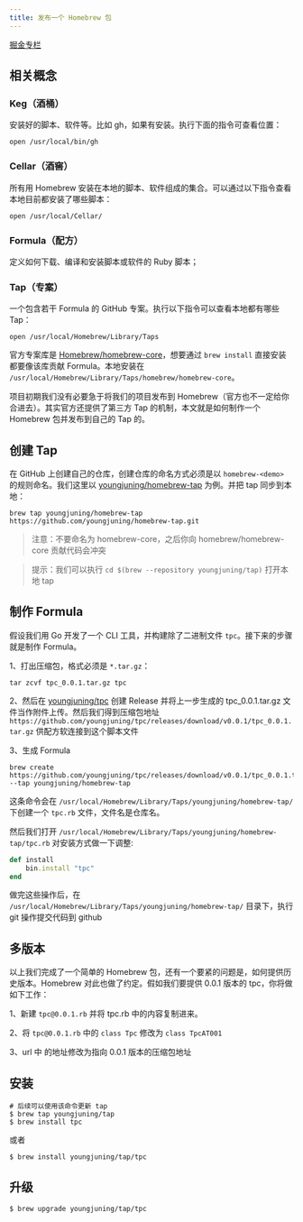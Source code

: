 ```yaml
---
title: 发布一个 Homebrew 包
---
```


<a href="https://juejin.cn/post/6922347045692899336" target="_blank"><Badge>掘金专栏</Badge></a>

## 相关概念

### Keg（酒桶）

安装好的脚本、软件等。比如 gh，如果有安装。执行下面的指令可查看位置：

```shell
open /usr/local/bin/gh
```

### Cellar（酒窖）

所有用 Homebrew 安装在本地的脚本、软件组成的集合。可以通过以下指令查看本地目前都安装了哪些脚本：

```shell
open /usr/local/Cellar/
```

### Formula（配方）

定义如何下载、编译和安装脚本或软件的 Ruby 脚本；

### Tap（专案）

一个包含若干 Formula 的 GitHub 专案。执行以下指令可以查看本地都有哪些 Tap：

```shell
open /usr/local/Homebrew/Library/Taps
```

官方专案库是 [Homebrew/homebrew-core](https://github.com/Homebrew/homebrew-core)，想要通过 `brew install` 直接安装都要像该库贡献 Formula。本地安装在 `/usr/local/Homebrew/Library/Taps/homebrew/homebrew-core`。

项目初期我们没有必要急于将我们的项目发布到 Homebrew（官方也不一定给你合进去）。其实官方还提供了第三方 Tap 的机制，本文就是如何制作一个 Homebrew 包并发布到自己的 Tap 的。

## 创建 Tap

在 GitHub 上创建自己的仓库，创建仓库的命名方式必须是以 `homebrew-<demo>` 的规则命名。我们这里以 [youngjuning/homebrew-tap](https://github.com/youngjuning/homebrew-tap) 为例。并把 tap 同步到本地：

```shell
brew tap youngjuning/homebrew-tap https://github.com/youngjuning/homebrew-tap.git
```

> 注意：不要命名为 homebrew-core，之后你向 homebrew/homebrew-core 贡献代码会冲突

> 提示：我们可以执行 `cd $(brew --repository youngjuning/tap)` 打开本地 tap

## 制作 Formula

假设我们用 Go 开发了一个 CLI 工具，并构建除了二进制文件 `tpc`。接下来的步骤就是制作 Formula。

1、打出压缩包，格式必须是 `*.tar.gz`：

```shell
tar zcvf tpc_0.0.1.tar.gz tpc
```

2、然后在 [youngjuning/tpc](https://github.com/youngjuning/tpc/releases/tag/v0.0.1) 创建 Release 并将上一步生成的 tpc_0.0.1.tar.gz 文件当作附件上传。然后我们得到压缩包地址 `https://github.com/youngjuning/tpc/releases/download/v0.0.1/tpc_0.0.1.tar.gz`
供配方软连接到这个脚本文件

3、生成 Formula

```shell
brew create https://github.com/youngjuning/tpc/releases/download/v0.0.1/tpc_0.0.1.tar.gz --tap youngjuning/homebrew-tap
```

这条命令会在 `/usr/local/Homebrew/Library/Taps/youngjuning/homebrew-tap/` 下创建一个 `tpc.rb` 文件，文件名是仓库名。

然后我们打开 `/usr/local/Homebrew/Library/Taps/youngjuning/homebrew-tap/tpc.rb` 对安装方式做一下调整:

```ruby
def install
    bin.install "tpc"
end
```

做完这些操作后，在 `/usr/local/Homebrew/Library/Taps/youngjuning/homebrew-tap/` 目录下，执行 git 操作提交代码到 github

## 多版本

以上我们完成了一个简单的 Homebrew 包，还有一个要紧的问题是，如何提供历史版本。Homebrew 对此也做了约定。假如我们要提供 0.0.1 版本的 tpc，你将做如下工作：

1、新建 `tpc@0.0.1.rb` 并将 tpc.rb 中的内容复制进来。

2、将 `tpc@0.0.1.rb` 中的 `class Tpc` 修改为 `class TpcAT001`

3、url 中 的地址修改为指向 0.0.1 版本的压缩包地址

## 安装

```shell
# 后续可以使用该命令更新 tap
$ brew tap youngjuning/tap
$ brew install tpc
```

或者

```sh
$ brew install youngjuning/tap/tpc
```

## 升级

```sh
$ brew upgrade youngjuning/tap/tpc
```

